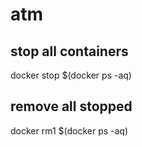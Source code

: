 # atm
## stop all containers
docker stop $(docker ps -aq)
## remove all stopped
docker rm1 $(docker ps -aq)
